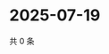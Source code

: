 # 2025-07-19

共 0 条

<!-- BEGIN ZHIHUVIDEO -->
<!-- 最后更新时间 Sat Jul 19 2025 21:23:53 GMT+0800 (China Standard Time) -->

<!-- END ZHIHUVIDEO -->
